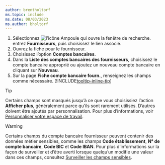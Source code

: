 ```yaml
---
author: brentholtorf
ms.topic: include
ms.date: 08/03/2023
ms.author: bholtorf
---
```


1. Sélectionnez ![l’icône Ampoule qui ouvre la fenêtre de recherche.](../media/ui-search/search_small.png "Dites-moi ce que vous voulez faire") entrez **Fournisseurs**, puis choisissez le lien associé.
2. Ouvrez la fiche pour le fournisseur.
3. Choisissez l’option **Comptes bancaires**.
4. Dans la **Liste des comptes bancaires des fournisseurs**, choisissez le compte bancaire approprié ou ajoutez un nouveau compte bancaire en cliquant sur **Nouveau**.
5. Sur la page **Fiche compte bancaire fourn.**, renseignez les champs comme nécessaire. [!INCLUDE[tooltip-inline-tip](../includes/tooltip-inline-tip_md.md)]

> [!TIP]
> Certains champs sont masqués jusqu’à ce que vous choisissiez l’action **Afficher plus**, généralement parce qu’ils sont rarement utilisés. D’autres doivent être ajoutés par personnalisation. Pour plus d’informations, voir [Personnaliser votre espace de travail](../ui-personalization-user.md).

> [!WARNING]
> Certains champs du compte bancaire fournisseur peuvent contenir des données métier sensibles, comme les champs **Code établissement**, **N° de compte bancaire**, **Code BIC** et **Code IBAN**. Pour plus d’informations sur la façon de surveiller et d’être averti lorsque quelqu’un modifie une valeur dans ces champs, consultez [Surveiller les champs sensibles](../across-log-changes.md#monitor-sensitive-fields).
